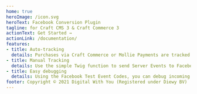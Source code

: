 ```yaml
---
home: true
heroImage: /icon.svg
heroText: Facebook Conversion Plugin
tagline: for Craft CMS 3 & Craft Commerce 3
actionText: Get Started →
actionLink: /documentation/
features:
- title: Auto-tracking
  details: Purchases via Craft Commerce or Mollie Payments are tracked automagicaly, no need for a manual implementation.
- title: Manual Tracking
  details: Use the simple Twig function to send Server Events to Facebook in the templates you , supporting all event types and parameters.
- title: Easy debugging
  details: Using the Facebook Test Event Codes, you can debug incoming events in your Facebook Business Manager. Plus, all events are securily logged in the Craft CMS log.
footer: Copyright © 2021 Digital With You (Registered under Diewy BV)
---
```

